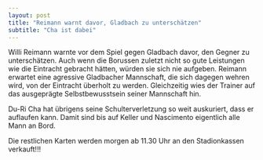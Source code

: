 ```yaml
---
layout: post
title: "Reimann warnt davor, Gladbach zu unterschätzen"
subtitle: "Cha ist dabei"
---
```


Willi Reimann warnte vor dem Spiel gegen Gladbach davor, den Gegner zu unterschätzen. Auch wenn die Borussen zuletzt nicht so gute Leistungen wie die Eintracht gebracht hätten, würden sie sich nie aufgeben. Reimann erwartet eine agressive Gladbacher Mannschaft, die sich dagegen wehren wird, von der Eintracht überholt zu werden. Gleichzeitig wies der Trainer auf das ausgeprägte Selbstbewusstsein seiner Mannschaft hin.

Du-Ri Cha hat übrigens seine Schulterverletzung so weit auskuriert, dass er auflaufen kann. Damit sind bis auf Keller und Nascimento eigentlich alle Mann an Bord.

Die restlichen Karten werden morgen ab 11.30 Uhr an den Stadionkassen verkauft!!!
